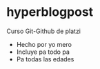 # hyperblogpost
Curso Git-Github de platzi

* Hecho por yo mero
* Incluye pa todo pa 
* Pa todas las edades
